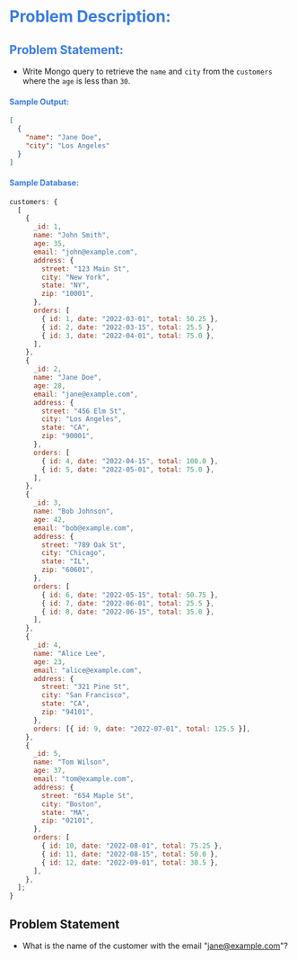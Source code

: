 <h1 style="color:#397ce7">Problem Description:</h1>

<h2 style="color:#397ce7">Problem Statement:</h2>

- Write Mongo query to retrieve the `name` and `city` from the `customers` where the `age` is less than `30`.

<h4 style="color:#397ce7">Sample Output:</h4>

```json
[
  {
    "name": "Jane Doe",
    "city": "Los Angeles"
  }
]
```

<h4 style="color:#397ce7">Sample Database:</h4>

```javascript
customers: {
  [
    {
      _id: 1,
      name: "John Smith",
      age: 35,
      email: "john@example.com",
      address: {
        street: "123 Main St",
        city: "New York",
        state: "NY",
        zip: "10001",
      },
      orders: [
        { id: 1, date: "2022-03-01", total: 50.25 },
        { id: 2, date: "2022-03-15", total: 25.5 },
        { id: 3, date: "2022-04-01", total: 75.0 },
      ],
    },
    {
      _id: 2,
      name: "Jane Doe",
      age: 28,
      email: "jane@example.com",
      address: {
        street: "456 Elm St",
        city: "Los Angeles",
        state: "CA",
        zip: "90001",
      },
      orders: [
        { id: 4, date: "2022-04-15", total: 100.0 },
        { id: 5, date: "2022-05-01", total: 75.0 },
      ],
    },
    {
      _id: 3,
      name: "Bob Johnson",
      age: 42,
      email: "bob@example.com",
      address: {
        street: "789 Oak St",
        city: "Chicago",
        state: "IL",
        zip: "60601",
      },
      orders: [
        { id: 6, date: "2022-05-15", total: 50.75 },
        { id: 7, date: "2022-06-01", total: 25.5 },
        { id: 8, date: "2022-06-15", total: 35.0 },
      ],
    },
    {
      _id: 4,
      name: "Alice Lee",
      age: 23,
      email: "alice@example.com",
      address: {
        street: "321 Pine St",
        city: "San Francisco",
        state: "CA",
        zip: "94101",
      },
      orders: [{ id: 9, date: "2022-07-01", total: 125.5 }],
    },
    {
      _id: 5,
      name: "Tom Wilson",
      age: 37,
      email: "tom@example.com",
      address: {
        street: "654 Maple St",
        city: "Boston",
        state: "MA",
        zip: "02101",
      },
      orders: [
        { id: 10, date: "2022-08-01", total: 75.25 },
        { id: 11, date: "2022-08-15", total: 50.0 },
        { id: 12, date: "2022-09-01", total: 30.5 },
      ],
    },
  ];
}
```

## Problem Statement

- What is the name of the customer with the email "jane@example.com"?
